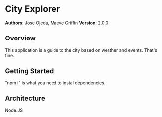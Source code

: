 # City Explorer

**Authors**: Jose Ojeda, Maeve Griffin
**Version**: 2.0.0 

## Overview
This application is a guide to the city based on weather and events. That's fine.

## Getting Started
"npm i" is what you need to instal dependencies.

## Architecture
Node.JS